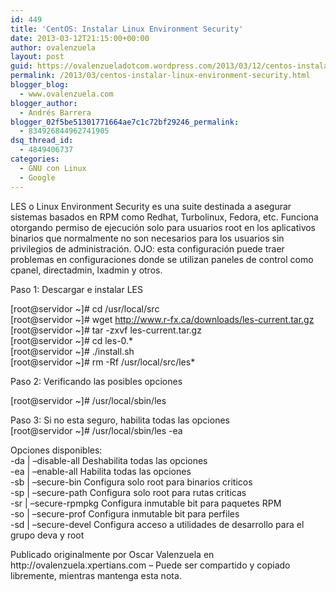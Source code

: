 ```yaml
---
id: 449
title: 'CentOS: Instalar Linux Environment Security'
date: 2013-03-12T21:15:00+00:00
author: ovalenzuela
layout: post
guid: https://ovalenzueladotcom.wordpress.com/2013/03/12/centos-instalar-linux-environment-security
permalink: /2013/03/centos-instalar-linux-environment-security.html
blogger_blog:
  - www.ovalenzuela.com
blogger_author:
  - Andrés Barrera
blogger_02f5be51301771664ae7c1c72bf29246_permalink:
  - 834926844962741905
dsq_thread_id:
  - 4849406737
categories:
  - GNU con Linux
  - Google
---
```

<div>
  LES o Linux Environment Security es una suite destinada a asegurar sistemas basados en RPM como Redhat, Turbolinux, Fedora, etc. Funciona otorgando permiso de ejecución solo para usuarios root en los aplicativos binarios que normalmente no son necesarios para los usuarios sin privilegios de administración. OJO: esta configuración puede traer problemas en configuraciones donde se utilizan paneles de control como cpanel, directadmin, lxadmin y otros.
</div>

Paso 1: Descargar e instalar LES

[root@servidor ~]# cd /usr/local/src  
[root@servidor ~]# wget http://www.r-fx.ca/downloads/les-current.tar.gz  
[root@servidor ~]# tar -zxvf les-current.tar.gz  
[root@servidor ~]# cd les-0.*  
[root@servidor ~]# ./install.sh  
[root@servidor ~]# rm -Rf /usr/local/src/les*

Paso 2: Verificando las posibles opciones

[root@servidor ~]# /usr/local/sbin/les

Paso 3: Si no esta seguro, habilita todas las opciones  
[root@servidor ~]# /usr/local/sbin/les -ea

Opciones disponibles:  
-da | &#8211;disable-all Deshabilita todas las opciones  
-ea | &#8211;enable-all Habilita todas las opciones  
-sb | &#8211;secure-bin Configura solo root para binarios criticos  
-sp | &#8211;secure-path Configura solo root para rutas criticas  
-sr | &#8211;secure-rpmpkg Configura inmutable bit para paquetes RPM  
-so | &#8211;secure-prof Configura inmutable bit para perfiles  
-sd | &#8211;secure-devel Configura acceso a utilidades de desarrollo para el grupo deva y root 

<div>
  Publicado originalmente por Oscar Valenzuela en http://ovalenzuela.xpertians.com &#8211; Puede ser compartido y copiado libremente, mientras mantenga esta nota.
</div>